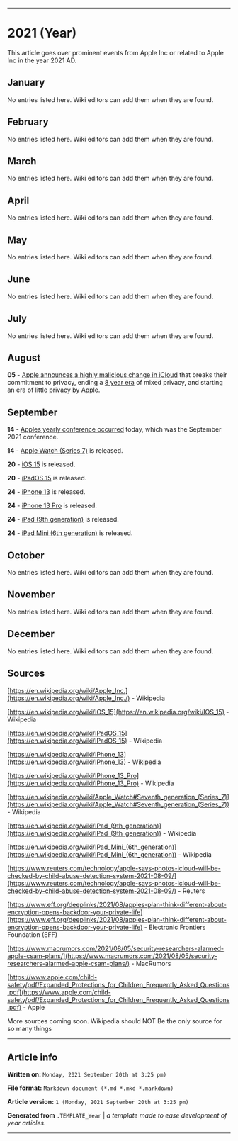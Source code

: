 
***

# 2021 (Year)

<!-- This article is about the year. For the 1984 Apple advertisement, go [here](https://github.com/seanpm2001/WacOS/wiki/1984(Advertisement)) for the Dystopian novel see [here](https://github.com/seanpm2001/WacOS/wiki/1984(Dystopia)/) !-->

This article goes over prominent events from Apple Inc or related to Apple Inc in the year 2021 AD.

## January

No entries listed here. Wiki editors can add them when they are found.

## February

No entries listed here. Wiki editors can add them when they are found.

## March

No entries listed here. Wiki editors can add them when they are found.

## April

No entries listed here. Wiki editors can add them when they are found.

## May

No entries listed here. Wiki editors can add them when they are found.

## June

No entries listed here. Wiki editors can add them when they are found.

## July

No entries listed here. Wiki editors can add them when they are found.

## August

**05** - [Apple announces a highly malicious change in iCloud](https://github.com/seanpm2001/WacOS/wiki/iCloud-2021-privacy-problems) that breaks their commitment to privacy, ending a [8 year era](https://github.com/seanpm2001/WacOS/wiki/Apple-and-privacy-(2013-2021)) of mixed privacy, and starting an era of little privacy by Apple.

## September

**14** - [Apples yearly conference occurred](https://github.com/seanpm2001/WacOS/wiki/Apple-conference-2021/) today, which was the September 2021 conference.

**14** - [Apple Watch (Series 7)](https://github.com/seanpm2001/WacOS/wiki/Apple-Watch-Series-7/) is released.

**20** - [iOS 15](https://github.com/seanpm2001/WacOS/wiki/iOS-15/) is released.

**20** - [iPadOS 15](https://github.com/seanpm2001/WacOS/wiki/iPadOS-15/) is released.

**24** - [iPhone 13](https://github.com/seanpm2001/WacOS/wiki/iPhone-13/) is released.

**24** - [iPhone 13 Pro](https://github.com/seanpm2001/WacOS/wiki/iPhone-13-pro/) is released.

**24** - [iPad (9th generation)](https://github.com/seanpm2001/WacOS/wiki/iPad-9/) is released.

**24** - [iPad Mini (6th generation)](https://github.com/seanpm2001/WacOS/wiki/iPad-Mini-6/) is released.

## October

No entries listed here. Wiki editors can add them when they are found.

## November

No entries listed here. Wiki editors can add them when they are found.

## December

No entries listed here. Wiki editors can add them when they are found.

## Sources

[https://en.wikipedia.org/wiki/Apple_Inc.](https://en.wikipedia.org/wiki/Apple_Inc./) - Wikipedia

[https://en.wikipedia.org/wiki/IOS_15](https://en.wikipedia.org/wiki/IOS_15) - Wikipedia

[https://en.wikipedia.org/wiki/IPadOS_15](https://en.wikipedia.org/wiki/IPadOS_15) - Wikipedia

[https://en.wikipedia.org/wiki/IPhone_13](https://en.wikipedia.org/wiki/IPhone_13) - Wikipedia

[https://en.wikipedia.org/wiki/IPhone_13_Pro](https://en.wikipedia.org/wiki/IPhone_13_Pro) - Wikipedia

[https://en.wikipedia.org/wiki/Apple_Watch#Seventh_generation_(Series_7)](https://en.wikipedia.org/wiki/Apple_Watch#Seventh_generation_(Series_7)) - Wikipedia

[https://en.wikipedia.org/wiki/IPad_(9th_generation)](https://en.wikipedia.org/wiki/IPad_(9th_generation)) - Wikipedia

[https://en.wikipedia.org/wiki/IPad_Mini_(6th_generation)](https://en.wikipedia.org/wiki/IPad_Mini_(6th_generation)) - Wikipedia

[https://www.reuters.com/technology/apple-says-photos-icloud-will-be-checked-by-child-abuse-detection-system-2021-08-09/](https://www.reuters.com/technology/apple-says-photos-icloud-will-be-checked-by-child-abuse-detection-system-2021-08-09/) - Reuters

[https://www.eff.org/deeplinks/2021/08/apples-plan-think-different-about-encryption-opens-backdoor-your-private-life](https://www.eff.org/deeplinks/2021/08/apples-plan-think-different-about-encryption-opens-backdoor-your-private-life) - Electronic Frontiers Foundation (EFF)

[https://www.macrumors.com/2021/08/05/security-researchers-alarmed-apple-csam-plans/](https://www.macrumors.com/2021/08/05/security-researchers-alarmed-apple-csam-plans/) - MacRumors

[https://www.apple.com/child-safety/pdf/Expanded_Protections_for_Children_Frequently_Asked_Questions.pdf](https://www.apple.com/child-safety/pdf/Expanded_Protections_for_Children_Frequently_Asked_Questions.pdf) - Apple

More sources coming soon. Wikipedia should NOT Be the only source for so many things

***

## Article info

**Written on:** `Monday, 2021 September 20th at 3:25 pm)`

**File format:** `Markdown document (*.md *.mkd *.markdown)`

**Article version:** `1 (Monday, 2021 September 20th at 3:25 pm)`

**Generated from** `.TEMPLATE_Year` | _a template made to ease development of year articles._

***
